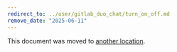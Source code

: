 ```yaml
---
redirect_to: ../user/gitlab_duo_chat/turn_on_off.md
remove_date: "2025-06-11"
---
```


<!-- markdownlint-disable -->
<!-- vale off -->

This document was moved to [another location](gitlab_duo_chat/turn_on_off.md).

<!-- This redirect file can be deleted after <2025-06-11>. -->
<!-- Redirects that point to other docs in the same project expire in three months. -->
<!-- Redirects that point to docs in a different project or site (for example, link is not relative and starts with `https:`) expire in one year. -->
<!-- Before deletion, see: https://docs.gitlab.com/ee/development/documentation/redirects.html -->
